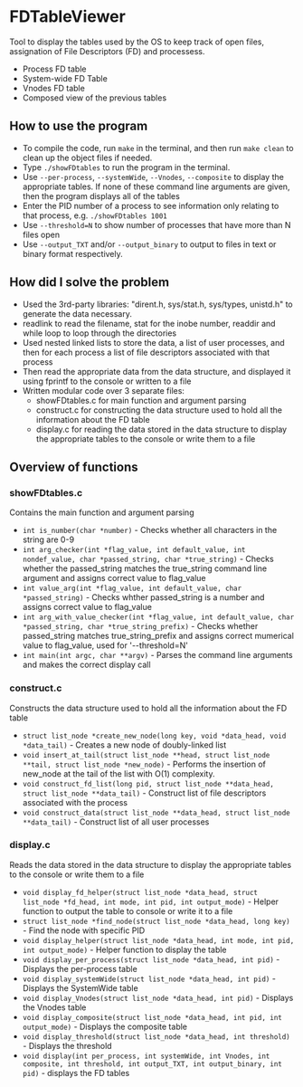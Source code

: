 # FDTableViewer
Tool to display the tables used by the OS to keep track of open files, assignation of File Descriptors (FD) and processess.
  * Process FD table
  * System-wide FD Table
  * Vnodes FD table
  * Composed view of the previous tables

## How to use the program
  * To compile the code, run `make` in the terminal, and then run `make clean` to clean up the object files if needed.
  * Type `./showFDtables` to run the program in the terminal.
  * Use `--per-process`, `--systemWide`, `--Vnodes`, `--composite` to display the appropriate tables. If none of these command line arguments are given, then the program displays all of the tables
  * Enter the PID number of a process to see information only relating to that process, e.g. `./showFDtables 1001`
  * Use `--threshold=N` to show number of processes that have more than N files open
  * Use `--output_TXT` and/or `--output_binary` to output to files in text or binary format respectively.

## How did I solve the problem
  * Used the 3rd-party libraries: "dirent.h, sys/stat.h, sys/types, unistd.h" to generate the data necessary.
  * readlink to read the filename, stat for the inobe number, readdir and while loop to loop through the directories
  * Used nested linked lists to store the data, a list of user processes, and then for each process a list of file descriptors associated with that process
  * Then read the appropriate data from the data structure, and displayed it using fprintf to the console or written to a file
  * Written modular code over 3 separate files:
    * showFDtables.c for main function and argument parsing
    * construct.c for constructing the data structure used to hold all the information about the FD table
    * display.c for reading the data stored in the data structure to display the appropriate tables to the console or write them to a file

## Overview of functions
### showFDtables.c
Contains the main function and argument parsing
  * `int is_number(char *number)` - Checks whether all characters in the string are 0-9
  * `int arg_checker(int *flag_value, int default_value, int nondef_value, char *passed_string, char *true_string)` - Checks whether the passed_string matches the true_string command line argument and assigns correct value to flag_value
  * `int value_arg(int *flag_value, int default_value, char *passed_string)` - Checks whther passed_string is a number and assigns correct value to flag_value
  * `int arg_with_value_checker(int *flag_value, int default_value, char *passed_string, char *true_string_prefix)` - Checks whether passed_string matches true_string_prefix and assigns correct mumerical value to flag_value, used for '--threshold=N'
  * `int main(int argc, char **argv)` - Parses the command line arguments and makes the correct display call
### construct.c
Constructs the data structure used to hold all the information about the FD table
  * `struct list_node *create_new_node(long key, void *data_head, void *data_tail)` -  Creates a new node of doubly-linked list
  * `void insert_at_tail(struct list_node **head, struct list_node **tail, struct list_node *new_node)` - Performs the insertion of new_node at the tail of the list with O(1) complexity.
  * `void construct_fd_list(long pid, struct list_node **data_head, struct list_node **data_tail)` - Construct list of file descriptors associated with the process
  * `void construct_data(struct list_node **data_head, struct list_node **data_tail)` - Construct list of all user processes
### display.c
Reads the data stored in the data structure to display the appropriate tables to the console or write them to a file
  * `void display_fd_helper(struct list_node *data_head, struct list_node *fd_head, int mode, int pid, int output_mode)` - Helper function to output the table to console or write it to a file
  * `struct list_node *find_node(struct list_node *data_head, long key)` - Find the node with specific PID
  * `void display_helper(struct list_node *data_head, int mode, int pid, int output_mode)` - Helper function to display the table
  * `void display_per_process(struct list_node *data_head, int pid)` - Displays the per-process table
  * `void display_systemWide(struct list_node *data_head, int pid)` - Displays the SystemWide table
  * `void display_Vnodes(struct list_node *data_head, int pid)` - Displays the Vnodes table 
  * `void display_composite(struct list_node *data_head, int pid, int output_mode)` - Displays the composite table
  * `void display_threshold(struct list_node *data_head, int threshold)` - Displays the threshold
  * `void display(int per_process, int systemWide, int Vnodes, int composite, int threshold, int output_TXT, int output_binary, int pid)` - displays the FD tables
